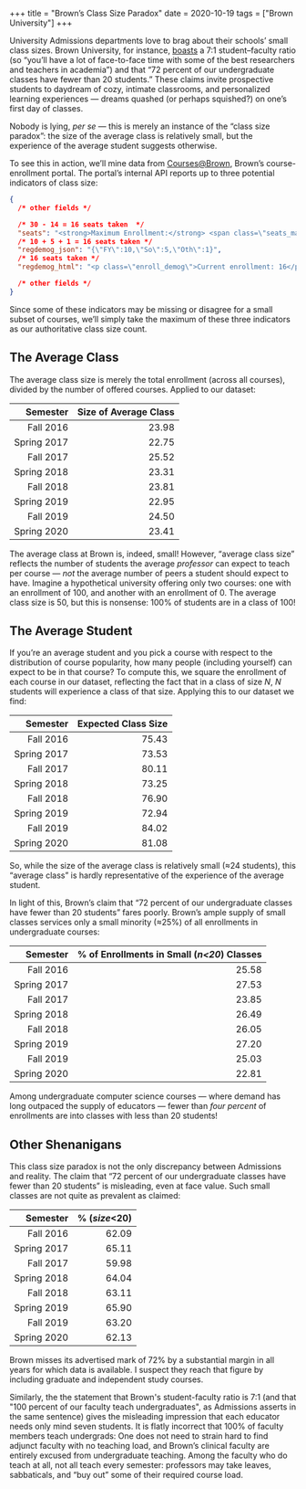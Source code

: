 +++
title = "Brown’s Class Size Paradox"
date = 2020-10-19
tags = ["Brown University"]
+++

University Admissions departments love to brag about their schools’ small class sizes. Brown University, for instance, [boasts](https://admission.brown.edu/explore/admission-facts) a 7:1 student–faculty ratio (so “you’ll have a lot of face-to-face time with some of the best researchers and teachers in academia”) and that “72 percent of our undergraduate classes have fewer than 20 students.” These claims invite prospective students to daydream of cozy, intimate classrooms, and personalized learning experiences — dreams quashed (or perhaps squished?) on one’s first day of classes.

Nobody is lying, *per se* — this is merely an instance of the “class size paradox”: the size of the average class is relatively small, but the experience of the average student suggests otherwise.

<!-- more -->

To see this in action, we’ll mine data from [Courses@Brown](https://cab.brown.edu/), Brown’s course-enrollment portal. The portal’s internal API reports up to three potential indicators of class size:
```json
{
  /* other fields */

  /* 30 - 14 = 16 seats taken  */
  "seats": "<strong>Maximum Enrollment:</strong> <span class=\"seats_max\">30</span> / <strong>Seats Avail:</strong> <span class=\"seats_avail\">14</span>",
  /* 10 + 5 + 1 = 16 seats taken */
  "regdemog_json": "{\"FY\":10,\"So\":5,\"Oth\":1}",
  /* 16 seats taken */
  "regdemog_html": "<p class=\"enroll_demog\">Current enrollment: 16</p><div class=\"demogchart\"></div><div class=\"demogchartlegend\"><ul><li class=\"pieitem item_fy\">62.50% - First Year</li><li class=\"pieitem item_so\">31.25% - Sophomore</li><li class=\"pieitem item_oth\">6.25% - Other</li></ul></div>"

  /* other fields */
}
```
Since some of these indicators may be missing or disagree for a small subset of courses, we’ll simply take the maximum of these three indicators as our authoritative class size count.

## The Average Class

The average class size is merely the total enrollment (across all courses), divided by the number of offered courses. Applied to our dataset:

|    Semester | Size of Average Class |
| ----------: | --------------------: |
|   Fall 2016 |                 23.98 |
| Spring 2017 |                 22.75 |
|   Fall 2017 |                 25.52 |
| Spring 2018 |                 23.31 |
|   Fall 2018 |                 23.81 |
| Spring 2019 |                 22.95 |
|   Fall 2019 |                 24.50 |
| Spring 2020 |                 23.41 |

The average class at Brown is, indeed, small! However, “average class size” reflects the number of students the average *professor* can expect to teach per course — *not* the average number of peers a student should expect to have. Imagine a hypothetical university offering only two courses: one with an enrollment of 100, and another with an enrollment of 0. The average class size is 50, but this is nonsense: 100% of students are in a class of 100!


## The Average Student

If you’re an average student and you pick a course with respect to the distribution of course popularity, how many people (including yourself) can expect to be in that course? To compute this, we square the enrollment of each course in our dataset, reflecting the fact that in a class of size *N*, *N* students will experience a class of that size. Applying this to our dataset we find:

|    Semester | Expected Class Size |
| ----------: | ------------------: |
|   Fall 2016 |               75.43 |
| Spring 2017 |               73.53 |
|   Fall 2017 |               80.11 |
| Spring 2018 |               73.25 |
|   Fall 2018 |               76.90 |
| Spring 2019 |               72.94 |
|   Fall 2019 |               84.02 |
| Spring 2020 |               81.08 |

So, while the size of the average class is relatively small (≈24 students), this “average class” is hardly representative of the experience of the average student.

In light of this, Brown’s claim that “72 percent of our undergraduate classes have fewer than 20 students” fares poorly. Brown’s ample supply of small classes services only a small minority (≈25%) of all enrollments in undergraduate courses:

|    Semester | % of Enrollments in Small (_n<20_) Classes |
| ----------: | -----------------------------------------: |
|   Fall 2016 |                                      25.58 |
| Spring 2017 |                                      27.53 |
|   Fall 2017 |                                      23.85 |
| Spring 2018 |                                      26.49 |
|   Fall 2018 |                                      26.05 |
| Spring 2019 |                                      27.20 |
|   Fall 2019 |                                      25.03 |
| Spring 2020 |                                      22.81 |

Among undergraduate computer science courses — where demand has long outpaced the supply of educators — fewer than *four percent* of enrollments are into classes with less than 20 students!

## Other Shenanigans

This class size paradox is not the only discrepancy between Admissions and reality. The claim that “72 percent of our undergraduate classes have fewer than 20 students” is misleading, even at face value. Such small classes are not quite as prevalent as claimed:

| Semester    | % (_size_<20) |
| ----------: | ------------: |
|   Fall 2016 |         62.09 |
| Spring 2017 |         65.11 |
|   Fall 2017 |         59.98 |
| Spring 2018 |         64.04 |
|   Fall 2018 |         63.11 |
| Spring 2019 |         65.90 |
|   Fall 2019 |         63.20 |
| Spring 2020 |         62.13 |

Brown misses its advertised mark of 72% by a substantial margin in all years for which data is available. I suspect they reach that figure by including graduate and independent study courses.

Similarly, the the statement that Brown's student-faculty ratio is 7:1 (and that "100 percent of our faculty teach undergraduates", as Admissions asserts in the same sentence) gives the misleading impression that each educator needs only mind seven students. It is flatly incorrect that 100% of faculty members teach undergrads: One does not need to strain hard to find adjunct faculty with no teaching load, and Brown’s clinical faculty are entirely excused from undergraduate teaching. Among the faculty who do teach at all, not all teach every semester: professors may take leaves, sabbaticals, and “buy out” some of their required course load.

